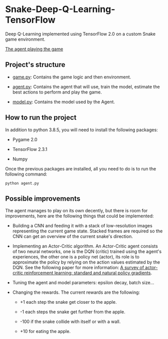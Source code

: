 # Snake-Deep-Q-Learning-TensorFlow

Deep Q-Learning implemented using TensorFlow 2.0 on a custom Snake game environment.

[The agent playing the game](https://media.giphy.com/media/w038mWYadaQgpBFxMq/giphy.gif)

## Project's structure

* [game.py](./game.py): Contains the game logic and then environment.

* [agent.py](./agent.py): Contains the agent that will use, train the model, estimate the best actions to perform and play the game.

* [model.py](./model.py): Contains the model used by the Agent.

## How to run the project

In addition to python 3.8.5, you will need to install the following packages:

* Pygame 2.0

* TensorFlow 2.3.1

* Numpy

Once the previous packages are installed, all you need to do is to run the following command:

```
python agent.py
```

## Possible improvements

The agent manages to play on its own decently, but there is room for improvements, here are the following things that could be implemented:

* Building a CNN and feeding it with a stack of low-resolution images representing the current game state. Stacked frames are required so the CNN can get an overview of the current snake's direction.

* Implementing an Actor-Critic algorithm. An Actor-Critic agent consists of two neural networks, one is the DQN (critic) trained using the agent's experiences, the other one is a policy net (actor), its role is to approximate the policy by relying on the action values estimated by the DQN. See the following paper for more information: [A survey of actor-critic reinforcement learning: standard and natural policy gradients](https://hal.archives-ouvertes.fr/hal-00756747/document).

* Tuning the agent and model parameters: epsilon decay, batch size...

* Changing the rewards. The current rewards are the following:
  
  * +1 each step the snake get closer to the apple.
  
  * -1 each steps the snake get further from the apple.
  
  * -100 if the snake collide with itself or with a wall.
  
  * +10 for eating the apple.
